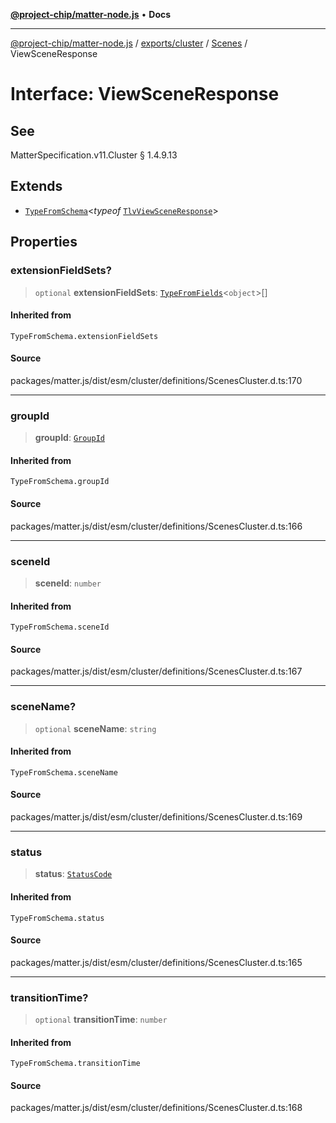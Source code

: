 [**@project-chip/matter-node.js**](../../../../../README.md) • **Docs**

***

[@project-chip/matter-node.js](../../../../../modules.md) / [exports/cluster](../../../README.md) / [Scenes](../README.md) / ViewSceneResponse

# Interface: ViewSceneResponse

## See

MatterSpecification.v11.Cluster § 1.4.9.13

## Extends

- [`TypeFromSchema`](../../../../tlv/README.md#typefromschemas)\<*typeof* [`TlvViewSceneResponse`](../README.md#tlvviewsceneresponse)\>

## Properties

### extensionFieldSets?

> `optional` **extensionFieldSets**: [`TypeFromFields`](../../../../tlv/README.md#typefromfieldsf)\<`object`\>[]

#### Inherited from

`TypeFromSchema.extensionFieldSets`

#### Source

packages/matter.js/dist/esm/cluster/definitions/ScenesCluster.d.ts:170

***

### groupId

> **groupId**: [`GroupId`](../../../../datatype/README.md#groupid)

#### Inherited from

`TypeFromSchema.groupId`

#### Source

packages/matter.js/dist/esm/cluster/definitions/ScenesCluster.d.ts:166

***

### sceneId

> **sceneId**: `number`

#### Inherited from

`TypeFromSchema.sceneId`

#### Source

packages/matter.js/dist/esm/cluster/definitions/ScenesCluster.d.ts:167

***

### sceneName?

> `optional` **sceneName**: `string`

#### Inherited from

`TypeFromSchema.sceneName`

#### Source

packages/matter.js/dist/esm/cluster/definitions/ScenesCluster.d.ts:169

***

### status

> **status**: [`StatusCode`](../../../../interaction/enumerations/StatusCode.md)

#### Inherited from

`TypeFromSchema.status`

#### Source

packages/matter.js/dist/esm/cluster/definitions/ScenesCluster.d.ts:165

***

### transitionTime?

> `optional` **transitionTime**: `number`

#### Inherited from

`TypeFromSchema.transitionTime`

#### Source

packages/matter.js/dist/esm/cluster/definitions/ScenesCluster.d.ts:168
